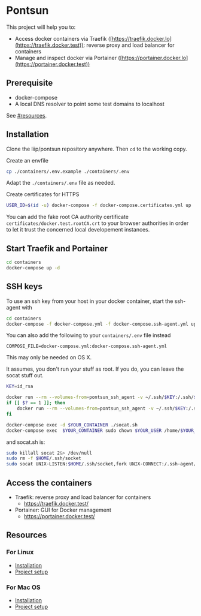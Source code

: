 # Pontsun

This project will help you to:

* Access docker containers via Traefik ([https://traefik.docker.lo](https://traefik.docker.test)): reverse proxy and load balancer for containers
* Manage and inspect docker via Portainer ([https://portainer.docker.lo](https://portainer.docker.test))

## Prerequisite

- docker-compose
- A local DNS resolver to point some test domains to localhost

See [#resources](#Resources).

## Installation
Clone the liip/pontsun repository anywhere. Then `cd` to the working copy.

Create an envfile

```sh
cp ./containers/.env.example ./containers/.env
```

Adapt the `./containers/.env` file as needed.

Create certificates for HTTPS

```sh
USER_ID=$(id -u) docker-compose -f docker-compose.certificates.yml up
```

You can add the fake root CA authority certificate `certificates/docker.test.rootCA.crt` to your browser authorities in order to let it trust the concerned local developement instances.

## Start Traefik and Portainer

```sh
cd containers
docker-compose up -d
```

## SSH keys

To use an ssh key from your host in your docker container, start the ssh-agent with

```bash
cd containers
docker-compose -f docker-compose.yml -f docker-compose.ssh-agent.yml up -d
```

You can also add the following to your `containers/.env` file instead

```
COMPOSE_FILE=docker-compose.yml:docker-compose.ssh-agent.yml
```

This may only be needed on OS X.

It assumes, you don't run your stuff as root. If you do, you can leave the socat stuff out.

```bash
KEY=id_rsa

docker run --rm --volumes-from=pontsun_ssh_agent -v ~/.ssh/$KEY:/.ssh/$KEY -it nardeas/ssh-agent ssh-add -l 
if [[ $? == 1 ]]; then
    docker run --rm --volumes-from=pontsun_ssh_agent -v ~/.ssh/$KEY:/.ssh/$KEY -it nardeas/ssh-agent ssh-add /root/.ssh/id_rsa
fi

docker-compose exec -d $YOUR_CONTAINER ./socat.sh
docker-compose exec  $YOUR_CONTAINER sudo chown $YOUR_USER /home/$YOUR_USER/.ssh/socket
```

and socat.sh is:
```bash
sudo killall socat 2&> /dev/null
sudo rm -f $HOME/.ssh/socket
sudo socat UNIX-LISTEN:$HOME/.ssh/socket,fork UNIX-CONNECT:/.ssh-agent/socket
```

## Access the containers

- Traefik: reverse proxy and load balancer for containers
  - https://traefik.docker.test/
- Portainer: GUI for Docker management
  - https://portainer.docker.test/

## Resources

### For Linux

- [Installation](docs/installation-for-ubuntu.md)
- [Project setup](docs/project-setup-for-ubuntu.md)

### For Mac OS

- [Installation](docs/installation-for-mac.md)
- [Project setup](docs/project-setup-for-mac.md)
